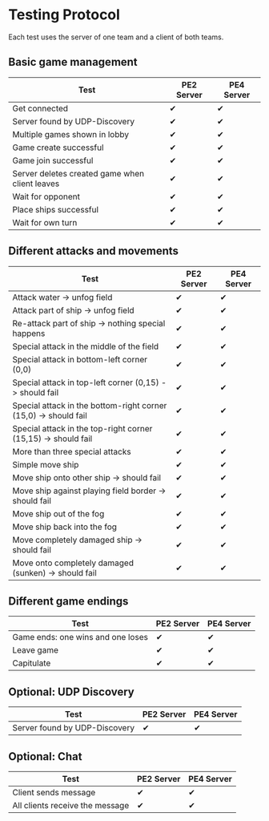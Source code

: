 Testing Protocol
================

Each test uses the server of one team and a client of both teams.

Basic game management
---------------------

| Test                                                                  |  PE2 Server   |  PE4 Server   |
|-----------------------------------------------------------------------|---------------|---------------|
|Get connected                                                          | ✔             | ✔             |
|Server found by UDP-Discovery                                          | ✔             | ✔             |
|Multiple games shown in lobby                                          | ✔             | ✔             |
|Game create successful                                                 | ✔             | ✔             |
|Game join successful                                                   | ✔             | ✔             |
|Server deletes created game when client leaves                         | ✔             | ✔             |
|Wait for opponent                                                      | ✔             | ✔             |
|Place ships successful                                                 | ✔             | ✔             |
|Wait for own turn                                                      | ✔             | ✔             |

Different attacks and movements
-------------------------------

| Test                                                                  |  PE2 Server   |  PE4 Server   |
|-----------------------------------------------------------------------|---------------|---------------|
|Attack water -> unfog field                                            | ✔             | ✔             |
|Attack part of ship -> unfog field                                     | ✔             | ✔             |
|Re-attack part of ship -> nothing special happens                      | ✔             | ✔             |
|Special attack in the middle of the field                              | ✔             | ✔             |
|Special attack in bottom-left corner (0,0)                             | ✔             | ✔             |
|Special attack in top-left corner (0,15) -> should fail                | ✔             | ✔             |
|Special attack in the bottom-right corner (15,0) -> should fail        | ✔             | ✔             |
|Special attack in the top-right corner (15,15) -> should fail          | ✔             | ✔             |
|More than three special attacks                                        | ✔             | ✔             |
|Simple move ship                                                       | ✔             | ✔             |
|Move ship onto other ship -> should fail                               | ✔             | ✔             |
|Move ship against playing field border -> should fail                  | ✔             | ✔             |
|Move ship out of the fog                                               | ✔             | ✔             |
|Move ship back into the fog                                            | ✔             | ✔             |
|Move completely damaged ship -> should fail                            | ✔             | ✔             |
|Move onto completely damaged (sunken) -> should fail                   | ✔             | ✔             |

Different game endings
----------------------

| Test                                                                  |  PE2 Server   |  PE4 Server   |
|-----------------------------------------------------------------------|---------------|---------------|
|Game ends: one wins and one loses                                      | ✔             | ✔             |
|Leave game                                                             | ✔             | ✔             |
|Capitulate                                                             | ✔             | ✔             |

Optional: UDP Discovery
-----------------------

| Test                                                                  |  PE2 Server   |  PE4 Server   |
|-----------------------------------------------------------------------|---------------|---------------|
|Server found by UDP-Discovery                                          | ✔             | ✔             |

Optional: Chat
--------------

| Test                                                                  |  PE2 Server   |  PE4 Server   |
|-----------------------------------------------------------------------|---------------|---------------|
|Client sends message                                                   | ✔             | ✔             |
|All clients receive the message                                        | ✔             | ✔             |